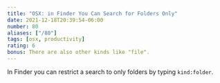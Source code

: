 ```yaml
---
title: "OSX: in Finder You Can Search for Folders Only"
date: 2021-12-18T20:39:54-06:00
number: 80
aliases: ["/80"]
tags: [osx, productivity]
rating: 6
bonus: There are also other kinds like "file".
---
```


In Finder you can restrict a search to only folders by typing `kind:folder`.
